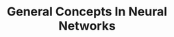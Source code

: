 ---
title: "General Concepts In Neural Networks"
layout: interview_layout
collection: interview_preparation
permalink: /interview-preparation/general_concepts_in_neural_networks/
markdown_url: "https://raw.githubusercontent.com/ajitsingh98/Data-Science-Interview-Questions-Answers/main/general_concepts_in_neural_networks.md"
img_url: "https://raw.githubusercontent.com/ajitsingh98/Data-Science-Interview-Questions-Answers/main/img/"
excerpt: 'This section covers Neural Networks, Activation Function, Dropout, Regularization and other crucial topics related to neural nets'
---
